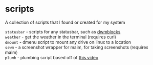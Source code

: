 # scripts
A collection of scripts that I found or created for my system

`statusbar` - scripts for any statusbar, such as [dwmblocks](https://github.com/SpyHoodle/dwmblocks)<br>
`weather` - get the weather in the terminal (requires curl)<br>
`dmount` - dmenu script to mount any drive on linux to a location<br>
`sswm` - a screenshot wrapper for maim, for taking screenshots (requires maim)<br>
`plumb` - plumbing script based off of [this video](https://youtu.be/RlMxbQmMz_4)
